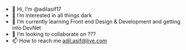 - 👋 Hi, I’m @adilasif17
- 👀 I’m interested in all things dark
- 🌱 I’m currently learning Front end Design & Development and getting into DevNet
- 💞️ I’m looking to collaborate on ???
- 📫 How to reach me adil.asif@live.com

<!---
adilasif17/adilasif17 is a ✨ special ✨ repository because its `README.md` (this file) appears on your GitHub profile.
You can click the Preview link to take a look at your changes.
--->
